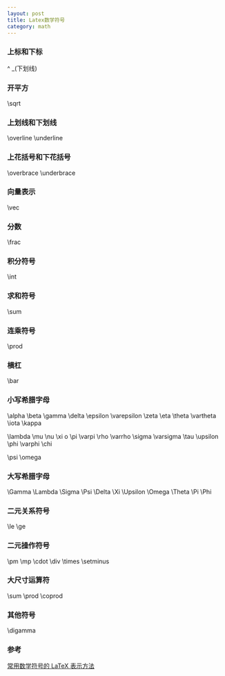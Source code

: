 ```yaml
---
layout: post
title: Latex数学符号
category: math
---
```


### 上标和下标
^ _(下划线)

### 开平方
\sqrt

### 上划线和下划线
\overline \underline

### 上花括号和下花括号
\overbrace \underbrace

### 向量表示
\vec

### 分数
\frac

### 积分符号
\int

### 求和符号
\sum

### 连乘符号
\prod

### 横杠
\bar

### 小写希腊字母 
\alpha \beta \gamma \delta \epsilon \varepsilon \zeta \eta \theta \vartheta \iota \kappa

\lambda \mu \nu \xi o \pi \varpi \rho \varrho \sigma \varsigma \tau \upsilon \phi \varphi \chi

\psi \omega

### 大写希腊字母
\Gamma \Lambda \Sigma \Psi \Delta \Xi \Upsilon \Omega \Theta \Pi \Phi

### 二元关系符号
\le \ge 

### 二元操作符号
\pm \mp \cdot \div \times \setminus

### 大尺寸运算符
\sum \prod \coprod 

### 其他符号
\digamma 

### 参考
[常用数学符号的 LaTeX 表示方法](http://mohu.org/info/symbols/symbols.htm)
